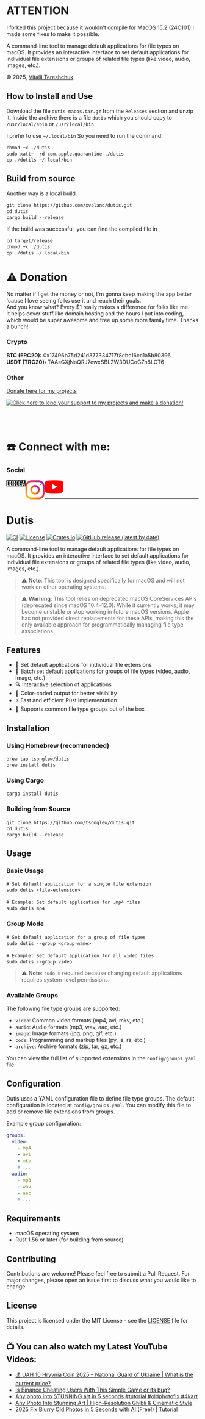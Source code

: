 # ATTENTION

I forked this project because it wouldn't compile for MacOS 15.2 (24C101)
I made some fixes to make it possible.

A command-line tool to manage default applications for file types on macOS. It provides an interactive interface to set default applications for individual file extensions or groups of related file types (like video, audio, images, etc.).

&copy; 2025, [Vitalii Tereshchuk][home] 

## How to Install and Use

Download the file `dutis-macos.tar.gz` from the `Releases` section and unzip it.
Inside the archive there is a file `dutis` which you should copy to `/usr/local/sbin` or `/usr/local/bin`

I prefer to use `~/.local/bin`
So you need to run the command:

```
chmod +x ./dutis
sudo xattr -rd com.apple.quarantine ./dutis
cp ./dutils ~/.local/bin
```

## Build  from source

Another way is a local build.

```
git clone https://github.com/xvoland/dutis.git
cd dutis
cargo build --release
```

If the build was successful, you can find the compiled file in

```
cd target/release
chmod +x ./dutis
cp ./dutis ~/.local/bin
```




# ⚠️ Donation

No matter if I get the money or not, I'm gonna keep making the app better 'cause I love seeing folks use it and reach their goals.<br />
And you know what? Every $1 really makes a difference for folks like me.<br />
It helps cover stuff like domain hosting and the hours I put into coding, which would be super awesome and free up some more family time. Thanks a bunch!

### Crypto

**BTC (ERC20):** 0x17496b75d241d377334717f8cbc16cc1a5b80396<br />
**USDT (TRC20):** TAAsGXjNoQRJ7ewxSBL2W3DUCoG7h8LCT6


### Other

[Donate here for my projects][paypal]

<a href='https://www.paypal.com/cgi-bin/webscr?cmd=_s-xclick&hosted_button_id=9D4YBRWH8QURU'><img alt='Click here to lend your support to my projects and make a donation!' src='https://www.paypalobjects.com/en_US/GB/i/btn/btn_donateCC_LG.gif' border='0' /></a>

<br />
<br />


# ☎️ Connect with me:

### Social
[<img align="left" alt="xVoLAnD" width="50px" src="https://raw.githubusercontent.com/xvoland/xvoland/main/images/logo-dotoca.svg" />][home]
[<img align="left" alt="xvoland | Instagram" width="50px" src="https://raw.githubusercontent.com/xvoland/xvoland/main/images/instagram.svg" />][instagram]
[<img align="left" alt="Vitalii Tereshchuk | YouTube" width="50px" src="https://raw.githubusercontent.com/xvoland/xvoland/main/images/youtube.svg" />][youtube]

<br />
<br />

<hr />

# Dutis

[![CI](https://github.com/tsonglew/dutis/actions/workflows/ci.yml/badge.svg)](https://github.com/tsonglew/dutis/actions/workflows/ci.yml)
[![License](https://img.shields.io/github/license/tsonglew/dutis)](https://github.com/tsonglew/dutis/blob/master/LICENSE)
[![Crates.io](https://img.shields.io/crates/v/dutis)](https://crates.io/crates/dutis)
[![GitHub release (latest by date)](https://img.shields.io/github/v/release/tsonglew/dutis)](https://github.com/tsonglew/dutis/releases)

A command-line tool to manage default applications for file types on macOS. It provides an interactive interface to set default applications for individual file extensions or groups of related file types (like video, audio, images, etc.).

> ⚠️ **Note**: This tool is designed specifically for macOS and will not work on other operating systems.

> ⚠️ **Warning**: This tool relies on deprecated macOS CoreServices APIs (deprecated since macOS 10.4–12.0). While it currently works, it may become unstable or stop working in future macOS versions. Apple has not provided direct replacements for these APIs, making this the only available approach for programmatically managing file type associations.

## Features

- 🎯 Set default applications for individual file extensions
- 👥 Batch set default applications for groups of file types (video, audio, image, etc.)
- 🔍 Interactive selection of applications
- 🎨 Color-coded output for better visibility
- ⚡ Fast and efficient Rust implementation
- 🔄 Supports common file type groups out of the box

## Installation

### Using Homebrew (recommended)

```shell
brew tap tsonglew/dutis
brew install dutis
```

### Using Cargo

```shell
cargo install dutis
```

### Building from Source

```shell
git clone https://github.com/tsonglew/dutis.git
cd dutis
cargo build --release
```

## Usage

### Basic Usage

```shell
# Set default application for a single file extension
sudo dutis <file-extension>

# Example: Set default application for .mp4 files
sudo dutis mp4
```

### Group Mode

```shell
# Set default application for a group of file types
sudo dutis --group <group-name>

# Example: Set default application for all video files
sudo dutis --group video
```

> ⚠️ **Note**: `sudo` is required because changing default applications requires system-level permissions.

### Available Groups

The following file type groups are supported:

- `video`: Common video formats (mp4, avi, mkv, etc.)
- `audio`: Audio formats (mp3, wav, aac, etc.)
- `image`: Image formats (jpg, png, gif, etc.)
- `code`: Programming and markup files (py, js, rs, etc.)
- `archive`: Archive formats (zip, tar, gz, etc.)

You can view the full list of supported extensions in the `config/groups.yaml` file.

## Configuration

Dutis uses a YAML configuration file to define file type groups. The default configuration is located at `config/groups.yaml`. You can modify this file to add or remove file extensions from groups.

Example group configuration:

```yaml
groups:
  video:
    - mp4
    - avi
    - mkv
    # ...
  audio:
    - mp3
    - wav
    - aac
    # ...
```

## Requirements

- macOS operating system
- Rust 1.56 or later (for building from source)

## Contributing

Contributions are welcome! Please feel free to submit a Pull Request. For major changes, please open an issue first to discuss what you would like to change.

## License

This project is licensed under the MIT License - see the [LICENSE](LICENSE) file for details.


## 📺 You can also watch my Latest YouTube Videos:

<!-- YOUTUBE:START -->
- [💰 UAH 10 Hryvnia Coin 2025 – National Guard of Ukraine | What is the current price?](https://www.youtube.com/watch?v=cgfaAY2ZNCI)
- [Is Binance Cheating Users With This Simple Game or its bug?](https://www.youtube.com/watch?v=yDC6xIRNHwc)
- [Any photo into STUNNING art in 5 seconds #tutorial #oldphotofix #4kart](https://www.youtube.com/shorts/CCYGcLL1cq8)
- [Any Photo Into Stunning Art | High-Resolution Ghibli &amp; Cinematic Style](https://www.youtube.com/watch?v=1T2eQ3pvSLk)
- [2025 Fix Blurry Old Photos in 5 Seconds with AI &lpar;Free!&rpar; | Tutorial](https://www.youtube.com/watch?v=HdXzf8ucUzA)
<!-- YOUTUBE:END -->

[home]: http://dotoca.net
[homepage]: https://dotoca.net/shuffle-files
[githubreleases]: https://github.com/xvoland/shuffle-files/releases
[paypal]: https://paypal.me/xvoland
[youtube]: https://youtube.com/xvoland
[instagram]: https://www.instagram.com/xvoland/
